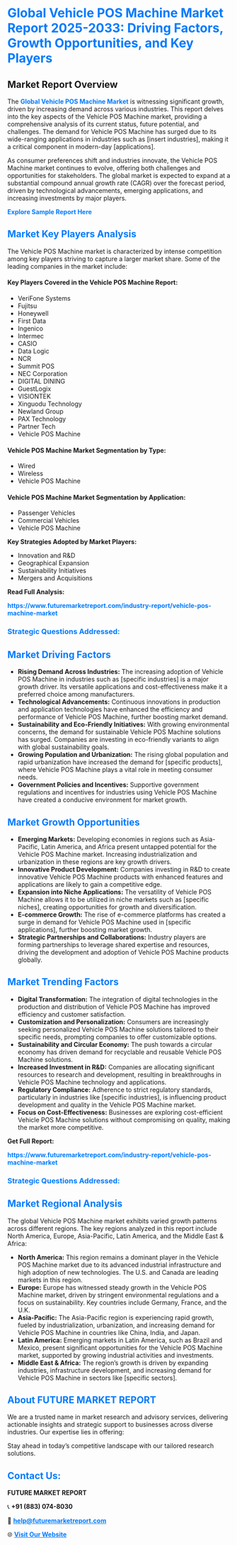 <h1 style="color: #007BFF;">Global Vehicle POS Machine Market Report 2025-2033: Driving Factors, Growth Opportunities, and Key Players</h1>

<section id="overview">
<h2>Market Report Overview</h2>
<p>The <a href="https://www.futuremarketreport.com/industry-report/vehicle-pos-machine-market" style="color: #007BFF; text-decoration: none;"><strong>Global Vehicle POS Machine Market</strong></a> is witnessing significant growth, driven by increasing demand across various industries. This report delves into the key aspects of the Vehicle POS Machine market, providing a comprehensive analysis of its current status, future potential, and challenges. The demand for Vehicle POS Machine has surged due to its wide-ranging applications in industries such as [insert industries], making it a critical component in modern-day [applications].</p>
<p>As consumer preferences shift and industries innovate, the Vehicle POS Machine market continues to evolve, offering both challenges and opportunities for stakeholders. The global market is expected to expand at a substantial compound annual growth rate (CAGR) over the forecast period, driven by technological advancements, emerging applications, and increasing investments by major players.</p>
</section>

<section id="overview">
<p><a href="https://www.futuremarketreport.com/request-sample/reportId=110230" style="color: #007BFF; text-decoration: none;"><strong>Explore Sample Report Here</strong></a></p>
</section>

<section id="key-players">
<h2 style="color: #007BFF;">Market Key Players Analysis</h2>
<p>The Vehicle POS Machine market is characterized by intense competition among key players striving to capture a larger market share. Some of the leading companies in the market include:</p>
<h4>Key Players Covered in the Vehicle POS Machine Report:</h4>
<ul><li>VeriFone Systems</li><li>Fujitsu</li><li>Honeywell</li><li>First Data</li><li>Ingenico</li><li>Intermec</li><li>CASIO</li><li>Data Logic</li><li>NCR</li><li>Summit POS</li><li>NEC Corporation</li><li>DIGITAL DINING</li><li>GuestLogix</li><li>VISIONTEK</li><li>Xinguodu Technology</li><li>Newland Group</li><li>PAX Technology</li><li>Partner Tech</li><li>Vehicle POS Machine</li></ul>
<h4>Vehicle POS Machine Market Segmentation by Type:</h4>
<ul><li>Wired</li><li>Wireless</li><li>Vehicle POS Machine</li></ul>

<h4>Vehicle POS Machine Market Segmentation by Application:</h4>
<ul><li>Passenger Vehicles</li><li>Commercial Vehicles</li><li>Vehicle POS Machine</li></ul>
<p><strong>Key Strategies Adopted by Market Players:</strong></p>
<ul>
<li>Innovation and R&D</li>
<li>Geographical Expansion</li>
<li>Sustainability Initiatives</li>
<li>Mergers and Acquisitions</li>
</ul>
</section>

<section>
<p><strong>Read Full Analysis: </strong></p><a href="https://www.futuremarketreport.com/industry-report/vehicle-pos-machine-market" style="color: #007BFF; text-decoration: none;"><strong>https://www.futuremarketreport.com/industry-report/vehicle-pos-machine-market</strong></a>
<h3 style="color: #007BFF;">Strategic Questions Addressed:</h3>
</section>

<section id="driving-factors">
<h2 style="color: #007BFF;">Market Driving Factors</h2>
<ul>
<li><strong>Rising Demand Across Industries:</strong> The increasing adoption of Vehicle POS Machine in industries such as [specific industries] is a major growth driver. Its versatile applications and cost-effectiveness make it a preferred choice among manufacturers.</li>
<li><strong>Technological Advancements:</strong> Continuous innovations in production and application technologies have enhanced the efficiency and performance of Vehicle POS Machine, further boosting market demand.</li>
<li><strong>Sustainability and Eco-Friendly Initiatives:</strong> With growing environmental concerns, the demand for sustainable Vehicle POS Machine solutions has surged. Companies are investing in eco-friendly variants to align with global sustainability goals.</li>
<li><strong>Growing Population and Urbanization:</strong> The rising global population and rapid urbanization have increased the demand for [specific products], where Vehicle POS Machine plays a vital role in meeting consumer needs.</li>
<li><strong>Government Policies and Incentives:</strong> Supportive government regulations and incentives for industries using Vehicle POS Machine have created a conducive environment for market growth.</li>
</ul>
</section>

<section id="growth-opportunities">
<h2 style="color: #007BFF;">Market Growth Opportunities</h2>
<ul>
<li><strong>Emerging Markets:</strong> Developing economies in regions such as Asia-Pacific, Latin America, and Africa present untapped potential for the Vehicle POS Machine market. Increasing industrialization and urbanization in these regions are key growth drivers.</li>
<li><strong>Innovative Product Development:</strong> Companies investing in R&D to create innovative Vehicle POS Machine products with enhanced features and applications are likely to gain a competitive edge.</li>
<li><strong>Expansion into Niche Applications:</strong> The versatility of Vehicle POS Machine allows it to be utilized in niche markets such as [specific niches], creating opportunities for growth and diversification.</li>
<li><strong>E-commerce Growth:</strong> The rise of e-commerce platforms has created a surge in demand for Vehicle POS Machine used in [specific applications], further boosting market growth.</li>
<li><strong>Strategic Partnerships and Collaborations:</strong> Industry players are forming partnerships to leverage shared expertise and resources, driving the development and adoption of Vehicle POS Machine products globally.</li>
</ul>
</section>

<section id="trending-factors">
<h2 style="color: #007BFF;">Market Trending Factors</h2>
<ul>
<li><strong>Digital Transformation:</strong> The integration of digital technologies in the production and distribution of Vehicle POS Machine has improved efficiency and customer satisfaction.</li>
<li><strong>Customization and Personalization:</strong> Consumers are increasingly seeking personalized Vehicle POS Machine solutions tailored to their specific needs, prompting companies to offer customizable options.</li>
<li><strong>Sustainability and Circular Economy:</strong> The push towards a circular economy has driven demand for recyclable and reusable Vehicle POS Machine solutions.</li>
<li><strong>Increased Investment in R&D:</strong> Companies are allocating significant resources to research and development, resulting in breakthroughs in Vehicle POS Machine technology and applications.</li>
<li><strong>Regulatory Compliance:</strong> Adherence to strict regulatory standards, particularly in industries like [specific industries], is influencing product development and quality in the Vehicle POS Machine market.</li>
<li><strong>Focus on Cost-Effectiveness:</strong> Businesses are exploring cost-efficient Vehicle POS Machine solutions without compromising on quality, making the market more competitive.</li>
</ul>
</section>

<section>
<p><strong>Get Full Report: </strong></p><a href="https://www.futuremarketreport.com/industry-report/vehicle-pos-machine-market" style="color: #007BFF; text-decoration: none;"><strong>https://www.futuremarketreport.com/industry-report/vehicle-pos-machine-market</strong></a>
<h3 style="color: #007BFF;">Strategic Questions Addressed:</h3>
</section>


<section id="regional-analysis">
<h2 style="color: #007BFF;">Market Regional Analysis</h2>
<p>The global Vehicle POS Machine market exhibits varied growth patterns across different regions. The key regions analyzed in this report include North America, Europe, Asia-Pacific, Latin America, and the Middle East & Africa:</p>
<ul>
<li><strong>North America:</strong> This region remains a dominant player in the Vehicle POS Machine market due to its advanced industrial infrastructure and high adoption of new technologies. The U.S. and Canada are leading markets in this region.</li>
<li><strong>Europe:</strong> Europe has witnessed steady growth in the Vehicle POS Machine market, driven by stringent environmental regulations and a focus on sustainability. Key countries include Germany, France, and the U.K.</li>
<li><strong>Asia-Pacific:</strong> The Asia-Pacific region is experiencing rapid growth, fueled by industrialization, urbanization, and increasing demand for Vehicle POS Machine in countries like China, India, and Japan.</li>
<li><strong>Latin America:</strong> Emerging markets in Latin America, such as Brazil and Mexico, present significant opportunities for the Vehicle POS Machine market, supported by growing industrial activities and investments.</li>
<li><strong>Middle East & Africa:</strong> The region’s growth is driven by expanding industries, infrastructure development, and increasing demand for Vehicle POS Machine in sectors like [specific sectors].</li>
</ul>
</section>

<footer>
<h2 style="color: #007BFF;">About FUTURE MARKET REPORT</h2>
<p>We are a trusted name in market research and advisory services, delivering actionable insights and strategic support to businesses across diverse industries. Our expertise lies in offering:</p>

<p>Stay ahead in today’s competitive landscape with our tailored research solutions.</p>

<h2 style="color: #007BFF;">Contact Us:</h2>
<p><strong>FUTURE MARKET REPORT</strong></p>
<p>📞 <strong>+91 (883) 074-8030</strong></p>
<p>📧 <strong><a href="mailto:help@futuremarketreport.com" style="color: #007BFF;">help@futuremarketreport.com</a></strong></p>
<p>🌐 <strong><a href="https://www.futuremarketreport.com/" style="color: #007BFF;">Visit Our Website</a></strong></p>
</footer>